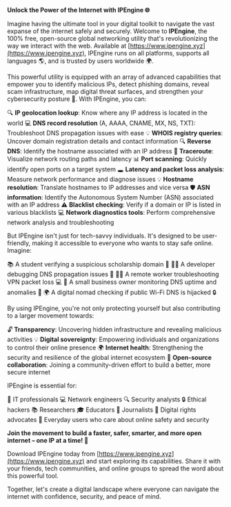 **Unlock the Power of the Internet with IPEngine 🌐**

Imagine having the ultimate tool in your digital toolkit to navigate the vast expanse of the internet safely and securely. Welcome to **IPEngine**, the 100% free, open-source global networking utility that's revolutionizing the way we interact with the web. Available at [https://www.ipengine.xyz](https://www.ipengine.xyz), IPEngine runs on all platforms, supports all languages 🌎, and is trusted by users worldwide 🌍.

This powerful utility is equipped with an array of advanced capabilities that empower you to identify malicious IPs, detect phishing domains, reveal scam infrastructure, map digital threat surfaces, and strengthen your cybersecurity posture 🔐. With IPEngine, you can:

🔍 **IP geolocation lookup**: Know where any IP address is located in the world
💻 **DNS record resolution** (A, AAAA, CNAME, MX, NS, TXT): Troubleshoot DNS propagation issues with ease
💡 **WHOIS registry queries**: Uncover domain registration details and contact information
🔍 **Reverse DNS**: Identify the hostname associated with an IP address
🚀 **Traceroute**: Visualize network routing paths and latency
📊 **Port scanning**: Quickly identify open ports on a target system
🕳️ **Latency and packet loss analysis**: Measure network performance and diagnose issues
💡 **Hostname resolution**: Translate hostnames to IP addresses and vice versa
🛡️ **ASN information**: Identify the Autonomous System Number (ASN) associated with an IP address
⚠️ **Blacklist checking**: Verify if a domain or IP is listed in various blacklists
💻 **Network diagnostics tools**: Perform comprehensive network analysis and troubleshooting

But IPEngine isn't just for tech-savvy individuals. It's designed to be user-friendly, making it accessible to everyone who wants to stay safe online. Imagine:

📚 A student verifying a suspicious scholarship domain 📝
👨‍💻 A developer debugging DNS propagation issues 🤔
🏃‍♂️ A remote worker troubleshooting VPN packet loss 💻
👥 A small business owner monitoring DNS uptime and anomalies 👀
🌍 A digital nomad checking if public Wi-Fi DNS is hijacked 🔒

By using IPEngine, you're not only protecting yourself but also contributing to a larger movement towards:

🔓 **Transparency**: Uncovering hidden infrastructure and revealing malicious activities
💡 **Digital sovereignty**: Empowering individuals and organizations to control their online presence
🌍 **Internet health**: Strengthening the security and resilience of the global internet ecosystem
🤝 **Open-source collaboration**: Joining a community-driven effort to build a better, more secure internet

IPEngine is essential for:

👥 IT professionals
💻 Network engineers
🔍 Security analysts
🔒 Ethical hackers
📚 Researchers
🎓 Educators
📰 Journalists
🌟 Digital rights advocates
🤝 Everyday users who care about online safety and security

**Join the movement to build a faster, safer, smarter, and more open internet – one IP at a time! 🚀**

Download IPEngine today from [https://www.ipengine.xyz](https://www.ipengine.xyz) and start exploring its capabilities. Share it with your friends, tech communities, and online groups to spread the word about this powerful tool.

Together, let's create a digital landscape where everyone can navigate the internet with confidence, security, and peace of mind.